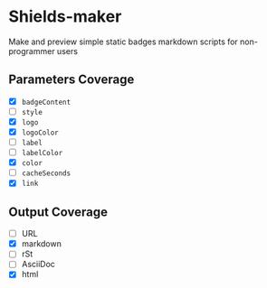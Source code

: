 # Shields-maker
Make and preview simple static badges markdown scripts for non-programmer users
## Parameters Coverage
- [x] `badgeContent`
- [ ] `style`
- [x] `logo`
- [x] `logoColor`
- [ ] `label`
- [ ] `labelColor`
- [x] `color`
- [ ] `cacheSeconds`
- [x] `link`
## Output Coverage
- [ ] URL
- [x] markdown
- [ ] rSt
- [ ] AsciiDoc
- [x] html
